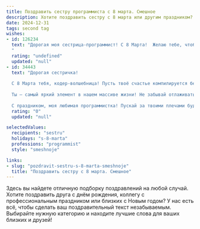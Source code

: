 ```yaml
---
title: Поздравить сестру программиста с 8 марта. Смешное
description: Хотите поздравить сестру с 8 марта или другим праздником? Наш ИИ создаст незабываемое поздравление, а вы обязательно выделитесь среди других.  
date: 2024-12-31
tags: second tag
wishes:
- id: 126234
  text: "Дорогая моя сестрица-программист! С 8 Марта!  Желаю тебе, чтобы твой код всегда компилировался с первого раза, баги исчезали сами собой, а дедлайны  всегда были настолько гибкими, что напоминают резиновый шланг. Пусть в твоей жизни будет как можно меньше ошибок 404 (Not Found), зато море позитива и  шоколадных конфет!  Пусть  тебе не придется дебажить свои отношения, а только наслаждаться ими! С праздником!
  "
  rating: "undefined"
  updated: "null"
- id: 34443
  text: "Дорогая сестричка!
  
  С 8 Марта тебя, кодер-волшебница! Пусть твоё счастье компилируется без ошибок, а радость всегда вызывает только положительные значения! Желаю, чтобы каждый твой проект заканчивался успехом, а баги обходили стороной. Пусть настроение компилируется в лёгкие и весёлые строки, как код на языке любви.
  
  Ты — самый яркий элемент в нашем массиве жизни! Не забывай отлаживать свои мечты и минимум раз в день перезагружаться на позитив.
  
  С праздником, моя любимая программистка! Пускай за твоими плечами будет не только отладка, но и множество ярких моментов!"
  rating: "0"
  updated: "null"

selectedValues:
  recipients: "sestru"
  holidays: "s-8-marta"
  professions: "programmist"
  style: "smeshnoje"

links:
- slug: "pozdravit-sestru-s-8-marta-smeshnoje"
  title: "Поздравить сестру с 8 марта. Смешное"
---
```


Здесь вы найдете отличную подборку поздравлений на любой случай. 
Хотите поздравить друга с днём рождения, коллегу с профессиональным праздником или близких с Новым годом? У нас есть всё, чтобы сделать ваш поздравительный текст незабываемым. Выбирайте нужную категорию и находите лучшие слова для ваших близких и друзей!
